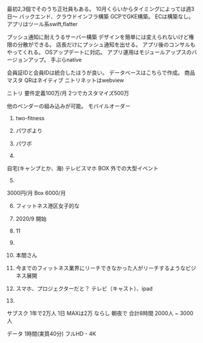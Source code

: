 最初2,3個でそのうち正社員もある。
10月くらいからタイミングによっては週3日〜
バックエンド、クラウドインフラ構築
GCPでGKE構築。
ECは構築なし。
アプリはツール系swift,flatter


プッシュ通知に耐えうるサーバー構築
デザインを簡単には変えられないけど権限の分散ができる。
店長だけにプッシュ通知を出せる。
アプリ後のコンサルもやってくれる。
OSアップデートに対応。
アプリ運用はモジュールアップスのバージョンアップ。
手ぶらnative

会員証IDと会員IDは統合したほうが良い。
データベースはこちらで作成。
商品マスタ
QRはネイティブ
ニトリネットはwebview

ニトリ
要件定義100万/月
2つでカスタマイズ500万

他のベンダーの組み込みが可能。
モバイルオーダー









1. two-fitness

2. パワポより
3. パワポ
4.
自宅(キャンプとか、海) テレビスマホ
BOX
外での大型イベント

5.
3000円/月
Box 6000/月

6. フィットネス港区女子的な
7. 2020/9 開始
8. 11
9. 
10. 本間さん
11. 今までのフィットネス業界にリーチできなかった人がリーチするようなビジネス展開

12. スマホ、プロジェクターだと？
テレビ（キャスト）、ipad

13.
サブスク 1年で2万人
1日 MAXは2万
ならし
朝夜で 合計8時間
2000人 ~ 3000人

データ
1時間(実質40分)
フルHD - 4K



























